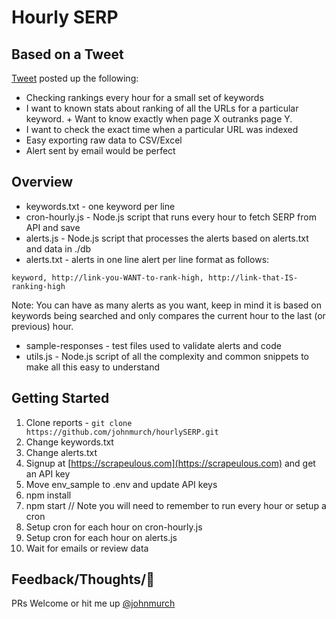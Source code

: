 # Hourly SERP

## Based on a Tweet
[Tweet](https://twitter.com/TomekRudzki/status/1149643843324669953) posted up the following:
* Checking rankings every hour for a small set of keywords
* I want to known stats about ranking of all the URLs for a particular keyword. + Want to know exactly when page X outranks page Y.
* I want to check the exact time when a particular URL was indexed
* Easy exporting raw data to CSV/Excel
* Alert sent by email would be perfect


## Overview
* keywords.txt - one keyword per line
* cron-hourly.js - Node.js script that runs every hour to fetch SERP from API and save
* alerts.js - Node.js script that processes the alerts based on alerts.txt and data in ./db
* alerts.txt - alerts in one line alert per line format as follows:
```
keyword, http://link-you-WANT-to-rank-high, http://link-that-IS-ranking-high
```
Note: You can have as many alerts as you want, keep in mind it is based on keywords being searched and only compares the current hour to the last (or previous) hour.
* sample-responses - test files used to validate alerts and code
* utils.js - Node.js script of all the complexity and common snippets to make all this easy to understand


## Getting Started
1. Clone reports - ``` git clone https://github.com/johnmurch/hourlySERP.git ```
2. Change keywords.txt
3. Change alerts.txt
4. Signup at [https://scrapeulous.com](https://scrapeulous.com) and get an API key
5. Move env_sample to .env and update API keys
6. npm install
7. npm start // Note you will need to remember to run every hour or setup a cron
8. Setup cron for each hour on cron-hourly.js
9. Setup cron for each hour on alerts.js
10. Wait for emails or review data

## Feedback/Thoughts/🤔
PRs Welcome or hit me up [@johnmurch](https://twitter.com/johnmurch)
